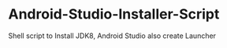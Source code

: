 # Android-Studio-Installer-Script
Shell script to Install JDK8, Android Studio also create Launcher
